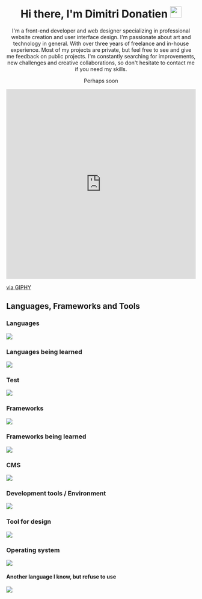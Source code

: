 <div align="center">
    <h1> Hi there, I'm Dimitri Donatien <img src="https://media.giphy.com/media/hvRJCLFzcasrR4ia7z/giphy.gif" width="30px"/>
    </h1>

<p>I'm a front-end developer and web designer specializing in professional website creation and user interface design. I'm passionate about art and technology in general. With over three years of freelance and in-house experience. Most of my projects are private, but feel free to see and give me feedback on public projects. I'm constantly searching for improvements, new challenges and creative collaborations, so don't hesitate to contact me if you need my skills.</p>

<p>Perhaps soon</p> 
</div>

<div style="width:100%;height:0;padding-bottom:100%;position:relative;"><iframe src="https://giphy.com/embed/mP8GermRyOFWV8PQeq" width="100%" height="100%" style="position:absolute" frameBorder="0" class="giphy-embed" allowFullScreen></iframe></div><p><a href="https://giphy.com/gifs/bye-see-you-later-mP8GermRyOFWV8PQeq">via GIPHY</a></p>

## Languages, Frameworks and Tools

### Languages

<div  style="display: flex; flex-direction: column;">
  <a href="https://skillicons.dev">
    <img src="https://skillicons.dev/icons?i=bash,powershell,markdown,html,css,sass,tailwind,js,ts,python,fastapi,nodejs,mongodb,mysql,postgresql,sqlite&theme=light"/> 
  </a>
</div>

### Languages being learned

<div  style="display: flex; flex-direction: column;">
  <a href="https://skillicons.dev">
    <img src="https://skillicons.dev/icons?i=rust,go&theme=light"/>
  </a>
</div>

### Test

<div  style="display: flex; flex-direction: column;">
  <a href="https://skillicons.dev">
    <img src="https://skillicons.dev/icons?i=vitest,jest&theme=light"/>
  </a>
</div>

### Frameworks

<div  style="display: flex; flex-direction: column;">
  <a href="https://skillicons.dev">
    <img src="https://skillicons.dev/icons?i=solidjs,vue,react&theme=light"/>
  </a>
</div>

### Frameworks being learned

<div  style="display: flex; flex-direction: column;">
  <a href="https://skillicons.dev">
    <img src="https://skillicons.dev/icons?i=nuxt&theme=light"/>
  </a>
</div>

### CMS

<div  style="display: flex; flex-direction: column;">
  <a href="https://skillicons.dev">
    <img src="https://skillicons.dev/icons?i=wordpress&theme=light"/>
  </a>
</div>

### Development tools / Environment

<div  style="display: flex; flex-direction: column;">
  <a href="https://skillicons.dev">
    <img src="https://skillicons.dev/icons?i=gmail,git,github,gitlab,vscode,vite,bun,docker, discord,&theme=light"/>
  </a>
</div>

### Tool for design

<div  style="display: flex; flex-direction: column;">
  <a href="https://skillicons.dev">
    <img src="https://skillicons.dev/icons?i=figma,xd,photoshop,illustrator&theme=light"/>
  </a>
</div>

### Operating system

<div  style="display: flex; flex-direction: column;">
  <a href="https://skillicons.dev">
    <img src="https://skillicons.dev/icons?i=linux&theme=light"/>
  </a>
</div>

#### Another language I know, but refuse to use

<div  style="display: flex; flex-direction: column;">
  <a href="https://skillicons.dev">
    <img src="https://skillicons.dev/icons?i=ruby,cs,net,java,spring,php,symfony,laravel,flask,django&theme=light"/>
  </a>
</div>
